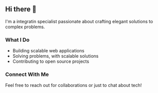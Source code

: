 ## Hi there 👋

I'm a integratin specialist passionate about crafting elegant solutions to complex problems.

### What I Do

- Building scalable web applications
- Solving problems, with scalable solutions
- Contributing to open source projects

### Connect With Me

Feel free to reach out for collaborations or just to chat about tech!
